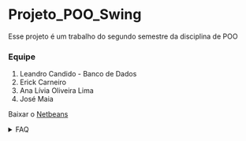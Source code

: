 # Projeto_POO_Swing

Esse projeto é um trabalho do segundo semestre da disciplina de POO 

### Equipe
1. Leandro Candido - Banco de Dados
2. Erick Carneiro
3. Ana Lívia Oliveira Lima
4. José Maia

Baixar o [Netbeans](https://netbeans.apache.org/download/nb19/)

<details>
  <summary>FAQ</summary>
  
+ <details>
  <summary>Como acessar nosso banco de dados?</summary>
  &nbsp &nbsp &nbsp 1. Entre nesse site: "phpmyadmin.co"
  <br>
  &nbsp &nbsp &nbsp 2. Na barra de host, digite: "sql10.freesqldatabase.com"
  <br>
  &nbsp &nbsp &nbsp 3. Na barra de usuário, digite: "sql10656686"
  <br>
  &nbsp &nbsp &nbsp 4. Na barra de senha, digite: "IrfCARGKYh"
  </details>

+ <details>
  <summary>Pra que criar um pull request ao invés de mandar tudo direto na Main como sempre?</summary>
  &nbsp &nbsp &nbsp Para não ter problema na hora de mandar alguma mudança para o repositório principal, sem que apague o progresso de outro membro, já que esse é um projeto de escala maior
  </details>
  
+ <details>
  <summary>Como criar um Pull Request?</summary>
  &nbsp &nbsp &nbsp 1. Faça um fork do nosso repositório
  <br>
  <p>&nbsp &nbsp &nbsp 2. Faça um "clone" dele no seu computador: "git clone https://github.com/(seu nome de usuario)/Projeto_POO_Swing.git"</p>
  <b>&nbsp &nbsp &nbsp Depois de criar um clone</b>
  <br>
  &nbsp &nbsp &nbsp 3. Entre na pasta onde tenha feito o fork e abra o git bash 
  <br>
  &nbsp &nbsp &nbsp 4. Crie uma nova branch com esse comando: "git checkout -b (nome da branch que você vai criar)"
  <br>
  <p>&nbsp &nbsp &nbsp 5. Depois, chame essa branch para a main do repositório principal: "git remote add upstream https://github.com/marshfellow42/Projeto_POO_Swing"</p>
  <b>&nbsp &nbsp &nbsp Quando for fazer um push para a sua branch</b>
  <br>
  &nbsp &nbsp &nbsp 6. Adicione todos os arquivos modificados: "git add . && git status"
  <br>
  &nbsp &nbsp &nbsp 7. Faça um commit: "git commit"
  <br>
  <p> &nbsp &nbsp &nbsp 8. Faça um push para a sua branch: "git push -u origin (nome da branch que você criou)"</p>
  <b>&nbsp &nbsp &nbsp Quando for fazer um pull request para a main</b>
  <br>
  &nbsp &nbsp &nbsp 9. Entre no repositório onde havia feito um fork
  <br>
  &nbsp &nbsp &nbsp 10. Lá dentro vai aparecer algo como "Compare and Pull Request", lá você poderá fazer o pull request para o nosso repositório
  </details>
</details>
